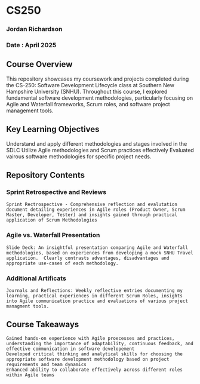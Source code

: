 # CS250

### Jordan Richardson
### Date : April 2025

## Course Overview
This repository showcases my coursework and projects completed during the CS-250: Software Development Lifecycle class at Southern New Hampshire University (SNHU). Throughout this course, I explored fundamental software development methodologies, particularly focusing on Agile and Waterfall frameworks, Scrum roles, and software project management tools.

## Key Learning Objectives
  Understand and apply different methodologies and stages involved in the SDLC
	Utilize Agile methodologies and Scrum practices effectively
 	Evaluated vairous software methodologies for specific project needs.

## Repository Contents

### Sprint Retrospective and Reviews
	Sprint Rectrospective - Comprehensive reflection and evalutation document detailing experiences in Agile roles (Product Owner, Scrum Master, Developer, Tester) and insights gained through practical application of Scrum Methodologies

### Agile vs. Waterfall Presentation
	Slide Deck: An insightful presentation comparing Agile and Waterfall methodologies, based on experiences from developing a mock SNHU Travel application.  Clearly contrasts advantages, disadvantages and appropriate use-cases of each methodology.

### Additional Artificats
	Journals and Reflections: Weekly reflective entries documenting my learning, practical experiences in different Scrum Roles, insights into Agile communication practice and evaluations of various project managment tools.

## Course Takeaways
	Gained hands-on experience with Agile proecesses and practices, understanding the importance of adaptability, continuous feedback, and effective communication in software developement
 	Developed critical thinking and analytical skills for choosing the appropriate software development methodology based on project requirements and team dynamics
	Enhanced ability to collaborate effectively across different roles within Agile teams
	
